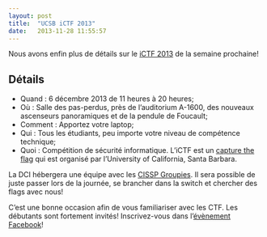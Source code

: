 ```yaml
---
layout: post
title:  "UCSB iCTF 2013"
date:   2013-11-28 11:55:57
---
```


Nous avons enfin plus de détails sur le [iCTF 2013](https://ictf2013.ngrok.com/) de la semaine prochaine!

## Détails

* Quand : 6 décembre 2013 de 11 heures à 20 heures;
* Où : Salle des pas-perdus, près de l’auditorium A-1600, des nouveaux ascenseurs panoramiques et de la pendule de Foucault;
* Comment : Apportez votre laptop;
* Qui : Tous les étudiants, peu importe votre niveau de compétence technique;
* Quoi : Compétition de sécurité informatique. L’iCTF est un [capture the flag](http://en.wikipedia.org/wiki/Capture_the_flag#Computer_security) qui est organisé par l’University of California, Santa Barbara. 

La DCI hébergera une équipe avec les [CISSP Groupies](http://cissp.gr.oupi.es/). Il sera possible de juste passer lors de la journée, se brancher dans la switch et chercher des flags avec nous! 

C’est une bonne occasion afin de vous familiariser avec les CTF. Les débutants sont fortement invités! Inscrivez-vous dans l’[évènement Facebook](https://www.facebook.com/events/181686132026467)!